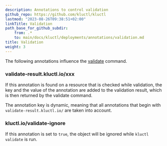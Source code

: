 ```yaml
---
description: Annotations to control validation
github_repo: https://github.com/kluctl/kluctl
lastmod: "2023-08-26T09:38:51+02:00"
linkTitle: Validation
path_base_for_github_subdir:
    from: .*
    to: main/docs/kluctl/deployments/annotations/validation.md
title: Validation
weight: 3
---
```


<!-- WARNING WARNING WARNING -->
<!-- DO NOT EDIT THIS FILE, IT IS AUTO SYNCED FROM github.com/kluctl/kluctl -->
<!-- WARNING WARNING WARNING -->




The following annotations influence the [validate](../../commands/validate.md) command.

### validate-result.kluctl.io/xxx
If this annotation is found on a resource that is checked while validation, the key and the value of the annotation
are added to the validation result, which is then returned by the validate command.

The annotation key is dynamic, meaning that all annotations that begin with `validate-result.kluctl.io/` are taken
into account.

### kluctl.io/validate-ignore
If this annotation is set to `true`, the object will be ignored while `kluctl validate` is run.